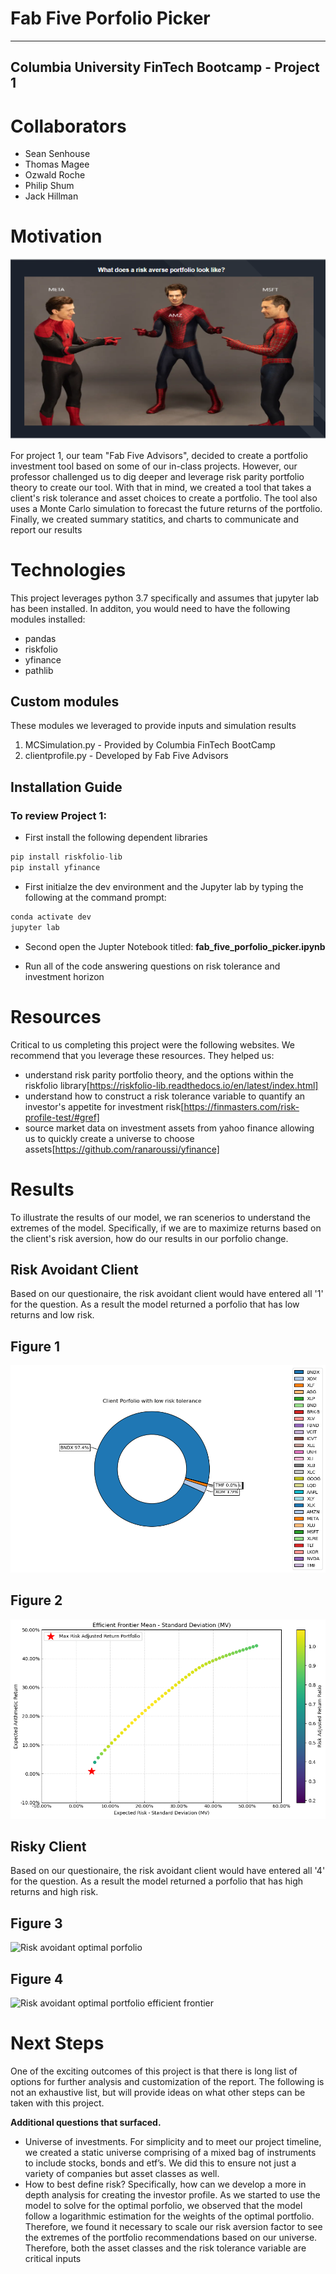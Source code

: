 # Fab Five Porfolio Picker
---
**Columbia University FinTech Bootcamp - Project 1** 
--

# Collaborators
* Sean Senhouse 
* Thomas Magee 
* Ozwald Roche
* Philip Shum
* Jack Hillman

# Motivation
![Custom image using marvel spiderman to illustrate different tech stocks](/images/spiderman_tech_stocks_image.png)

For project 1, our team "Fab Five Advisors", decided to create a portfolio investment tool based on some of our in-class projects. However, our professor challenged us to dig deeper and leverage risk parity portfolio theory to create our tool. With that in mind, we created a tool that takes a client's risk tolerance and asset choices to create a portfolio. The tool also uses a Monte Carlo simulation to forecast the future returns of the portfolio. Finally, we created summary statitics, and charts to communicate and report our results

# Technologies

This project leverages python 3.7 specifically and assumes that jupyter lab has been installed. In additon, you would need to have the following modules installed:
* pandas
* riskfolio
* yfinance
* pathlib

## Custom modules
These modules we leveraged to provide inputs and simulation results
1. MCSimulation.py - Provided by Columbia FinTech BootCamp
2. clientprofile.py - Developed by Fab Five Advisors

## Installation Guide
### To review Project 1:

* First install the following dependent libraries
```python
pip install riskfolio-lib
pip install yfinance
```

* First initialze the dev environment and the Jupyter lab by typing the following at the command prompt:  

```python
conda activate dev
jupyter lab
```
* Second open the Jupter Notebook titled: **fab_five_porfolio_picker.ipynb** 

* Run all of the code answering questions on risk tolerance and investment horizon

# Resources

Critical to us completing this project were the following websites. We recommend that you leverage these resources. They helped us:
* understand risk parity portfolio theory, and the options within the riskfolio library[https://riskfolio-lib.readthedocs.io/en/latest/index.html]
* understand how to construct a risk tolerance variable to quantify an investor's appetite for investment risk[https://finmasters.com/risk-profile-test/#gref]
* source market data on investment assets from yahoo finance allowing us to quickly create a universe to choose assets[https://github.com/ranaroussi/yfinance]

# Results
To illustrate the results of our model, we ran scenerios to understand the extremes of the model. Specifically, if we are to maximize returns based on the client's risk aversion, how do our results in our porfolio change. 

## Risk Avoidant Client
Based on our questionaire, the risk avoidant client would have entered all '1' for the question. As a result the model returned a porfolio that has low returns and low risk. 

## Figure 1

![Risk avoidant optimal porfolio](/images/risk_avoidant_portfolio.png)

## Figure 2

![Risk avoidant optimal portfolio efficient frontier](/images/risk_avoidant_portfolio_efficient_frontier.png)

## Risky Client
Based on our questionaire, the risk avoidant client would have entered all '4' for the question. As a result the model returned a porfolio that has high returns and high risk. 

## Figure 3
![Risk avoidant optimal porfolio](/images/images/risky_portfolio.png)


## Figure 4
![Risk avoidant optimal portfolio efficient frontier](/images/risk_avoidant_portfolio_efficient_frontier.png.png)
# Next Steps
One of the exciting outcomes of this project is that there is long list of options for further analysis and customization of the report. The following is not an exhaustive list, but will provide ideas on what other steps can be taken with this project.

**Additional questions that surfaced.**
* Universe of investments. For simplicity and to meet our project timeline, we created a static universe comprising of a mixed bag of instruments to include stocks, bonds and etf’s. We did this to ensure not just a variety of companies but asset classes as well. 
* How to best define risk? Specifically, how can we develop a more in depth analysis for creating the investor profile. As we started to use the model to solve for the optimal porfolio, we observed that the model follow a logarithmic estimation for the weights of the optimal portfolio. Therefore, we found it necessary to scale our risk aversion factor to see the extremes of the portfolio recommendations based on our universe. Therefore, both the asset classes and the risk tolerance variable are critical inputs
 
